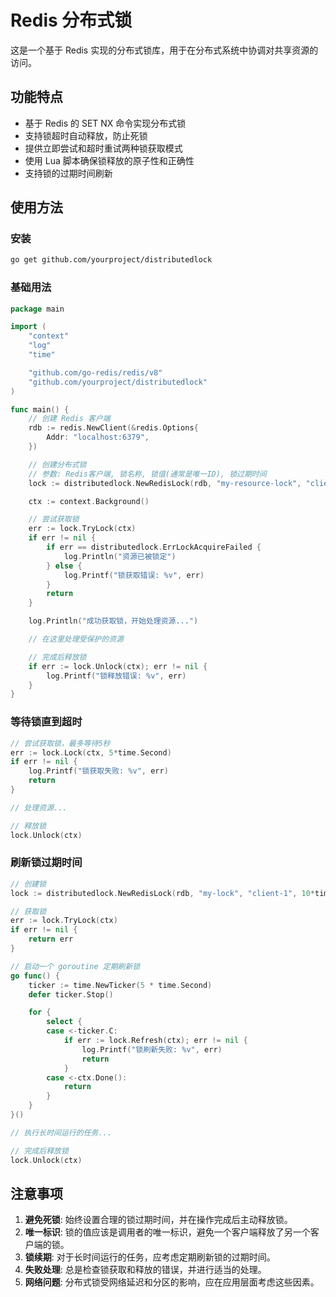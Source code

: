 # Redis 分布式锁

这是一个基于 Redis 实现的分布式锁库，用于在分布式系统中协调对共享资源的访问。

## 功能特点

- 基于 Redis 的 SET NX 命令实现分布式锁
- 支持锁超时自动释放，防止死锁
- 提供立即尝试和超时重试两种锁获取模式
- 使用 Lua 脚本确保锁释放的原子性和正确性
- 支持锁的过期时间刷新

## 使用方法

### 安装

```bash
go get github.com/yourproject/distributedlock
```

### 基础用法

```go
package main

import (
    "context"
    "log"
    "time"

    "github.com/go-redis/redis/v8"
    "github.com/yourproject/distributedlock"
)

func main() {
    // 创建 Redis 客户端
    rdb := redis.NewClient(&redis.Options{
        Addr: "localhost:6379",
    })

    // 创建分布式锁
    // 参数: Redis客户端, 锁名称, 锁值(通常是唯一ID), 锁过期时间
    lock := distributedlock.NewRedisLock(rdb, "my-resource-lock", "client-1", 30*time.Second)

    ctx := context.Background()

    // 尝试获取锁
    err := lock.TryLock(ctx)
    if err != nil {
        if err == distributedlock.ErrLockAcquireFailed {
            log.Println("资源已被锁定")
        } else {
            log.Printf("锁获取错误: %v", err)
        }
        return
    }

    log.Println("成功获取锁，开始处理资源...")

    // 在这里处理受保护的资源

    // 完成后释放锁
    if err := lock.Unlock(ctx); err != nil {
        log.Printf("锁释放错误: %v", err)
    }
}
```

### 等待锁直到超时

```go
// 尝试获取锁，最多等待5秒
err := lock.Lock(ctx, 5*time.Second)
if err != nil {
    log.Printf("锁获取失败: %v", err)
    return
}

// 处理资源...

// 释放锁
lock.Unlock(ctx)
```

### 刷新锁过期时间

```go
// 创建锁
lock := distributedlock.NewRedisLock(rdb, "my-lock", "client-1", 10*time.Second)

// 获取锁
err := lock.TryLock(ctx)
if err != nil {
    return err
}

// 启动一个 goroutine 定期刷新锁
go func() {
    ticker := time.NewTicker(5 * time.Second)
    defer ticker.Stop()

    for {
        select {
        case <-ticker.C:
            if err := lock.Refresh(ctx); err != nil {
                log.Printf("锁刷新失败: %v", err)
                return
            }
        case <-ctx.Done():
            return
        }
    }
}()

// 执行长时间运行的任务...

// 完成后释放锁
lock.Unlock(ctx)
```

## 注意事项

1. **避免死锁**: 始终设置合理的锁过期时间，并在操作完成后主动释放锁。
2. **唯一标识**: 锁的值应该是调用者的唯一标识，避免一个客户端释放了另一个客户端的锁。
3. **锁续期**: 对于长时间运行的任务，应考虑定期刷新锁的过期时间。
4. **失败处理**: 总是检查锁获取和释放的错误，并进行适当的处理。
5. **网络问题**: 分布式锁受网络延迟和分区的影响，应在应用层面考虑这些因素。
